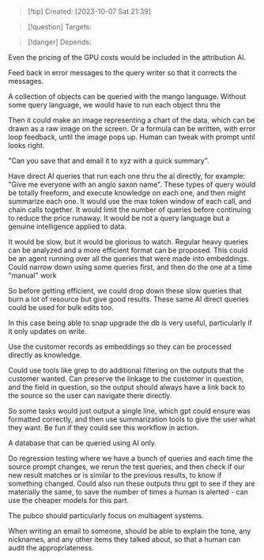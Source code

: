 
>[!tip] Created: [2023-10-07 Sat 21:39]

>[!question] Targets: 

>[!danger] Depends: 

Even the pricing of the GPU costs would be included in the attribution AI.

Feed back in error messages to the query writer so that it corrects the messages.

A collection of objects can be queried with the mango language.  Without some query language, we would have to run each object thru the 

Then it could make an image representing a chart of the data, which can be drawn as a raw image on the screen.  Or a formula can be written, with error loop feedback, until the image pops up.  Human can tweak with prompt until looks right.

"Can you save that and email it to xyz with a quick summary".

Have direct AI queries that run each one thru the ai directly, for example: "Give me everyone with an anglo saxon name".  These types of query would be totally freeform, and execute knowledge on each one, and then might summarize each one.  It would use the max token window of each call, and chain calls together.  It would limit the number of queries before continuing to reduce the price runaway.  It would be not a query language but a genuine intelligence applied to data.

It would be slow, but it would be glorious to watch.  Regular heavy queries can be analyzed and a more efficient format can be proposed.  This could be an agent running over all the queries that were made into embeddings.  Could narrow down using some queries first, and then do the one at a time "manual" work

So before getting efficient, we could drop down these slow queries that burn a lot of resource but give good results.  These same AI direct queries could be used for bulk edits too.

In this case being able to snap upgrade the db is very useful, particularly if it only updates on write.

Use the customer records as embeddings so they can be processed directly as knowledge.

Could use tools like grep to do additional filtering on the outputs that the customer wanted.  Can preserve the linkage to the customer in question, and the field in question, so the output should always have a link  back to the source so the user can navigate there directly.

So some tasks would just output a single line, which gpt could ensure was formatted correctly, and then use summarization tools to give the user what they want.  Be fun if they could see this workflow in action.

A database that can be queried using AI only.

Do regression testing where we have a bunch of queries and each time the source prompt changes, we rerun the test queries, and then check if our new result matches or is similar to the previous results, to know if something changed.  Could also run these outputs thru gpt to see if they are materially the same, to save the number of times a human is alerted - can use the cheaper models for this part.

The pubco should particularly focus on multiagent systems.

When writing an email to someone, should be able to explain the tone, any nicknames, and any other items they talked about, so that a human can audit the appropriateness.
